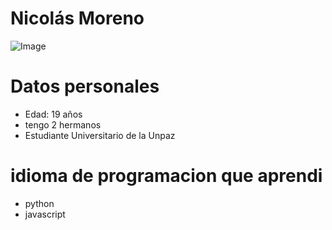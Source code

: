 # Nicolás Moreno
![Image](https://github.com/user-attachments/assets/e48710a4-a18d-4f8f-a5cf-f99b4965dc80)
# Datos personales
- Edad: 19 años
- tengo 2 hermanos
- Estudiante Universitario de la Unpaz
# idioma de programacion que aprendi
- python
- javascript
